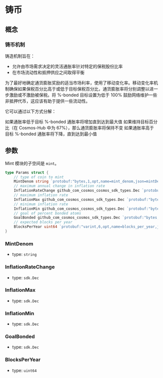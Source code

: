# 铸币

## 概念

### 铸币机制

铸造机制旨在：

- 允许由市场需求决定的灵活通胀率针对特定的保税股份比率
- 在市场流动性和抵押供应之间取得平衡

为了最好地确定通货膨胀奖励的适当市场利率，使用了移动变化率。移动变化率机制确保如果保税百分比高于或低于目标保税百分比，通货膨胀率将分别调整以进一步激励或不激励被保税。将 %-bonded 目标设置为低于 100% 鼓励网络维护一些非抵押代币，这应该有助于提供一些流动性。

它可以通过以下方式分解：

如果通胀率低于目标 %-bonded 通胀率将增加直到达到最大值
如果维持目标百分比（在 Cosmos-Hub 中为 67%），那么通货膨胀率将保持不变
如果通胀率高于目标 %-bonded 通胀率将下降，直到达到最小值

## 参数

Mint 模块的子空间是 `mint`。

```go
type Params struct {
	// type of coin to mint
	MintDenom string `protobuf:"bytes,1,opt,name=mint_denom,json=mintDenom,proto3" json:"mint_denom,omitempty"`
	// maximum annual change in inflation rate
	InflationRateChange github_com_cosmos_cosmos_sdk_types.Dec `protobuf:"bytes,2,opt,name=inflation_rate_change,json=inflationRateChange,proto3,customtype=github.com/cosmos/cosmos-sdk/types.Dec" json:"inflation_rate_change" yaml:"inflation_rate_change"`
	// maximum inflation rate
	InflationMax github_com_cosmos_cosmos_sdk_types.Dec `protobuf:"bytes,3,opt,name=inflation_max,json=inflationMax,proto3,customtype=github.com/cosmos/cosmos-sdk/types.Dec" json:"inflation_max" yaml:"inflation_max"`
	// minimum inflation rate
	InflationMin github_com_cosmos_cosmos_sdk_types.Dec `protobuf:"bytes,4,opt,name=inflation_min,json=inflationMin,proto3,customtype=github.com/cosmos/cosmos-sdk/types.Dec" json:"inflation_min" yaml:"inflation_min"`
	// goal of percent bonded atoms
	GoalBonded github_com_cosmos_cosmos_sdk_types.Dec `protobuf:"bytes,5,opt,name=goal_bonded,json=goalBonded,proto3,customtype=github.com/cosmos/cosmos-sdk/types.Dec" json:"goal_bonded" yaml:"goal_bonded"`
	// expected blocks per year
	BlocksPerYear uint64 `protobuf:"varint,6,opt,name=blocks_per_year,json=blocksPerYear,proto3" json:"blocks_per_year,omitempty" yaml:"blocks_per_year"`
}
```

### MintDenom

- type: `string`

### InflationRateChange

- type: `sdk.Dec`

### InflationMax

- type: `sdk.Dec`

### InflationMin

- type: `sdk.Dec`

### GoalBonded

- type: `sdk.Dec`

### BlocksPerYear

- type: `uint64`
